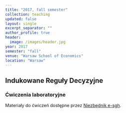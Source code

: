 ```yaml
---
title: "2017, fall semester"
collection: teaching
updated: false
layout: single
excerpt_separator: ""
author_profile: true
header:
  image: /images/header.jpg
year: 2017
semester: "fall"
venue: "Warsaw School of Economics"
location: "Warsaw"
---
```

## Indukowane Reguły Decyzyjne
### Ćwiczenia laboratoryjne  
Materiały do ćwiczeń dostępne przez [Niezbędnik e-sgh](https://www.e-sgh.pl/niezbednik/student_przedmiot.php?pid=8276).
